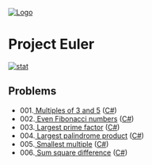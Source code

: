 
[![Logo](https://raw.githubusercontent.com/verloka/Project-Euler/master/march/logo.jpg)](https://github.com/verloka/Project-Euler)

# Project Euler
[![stat](https://projecteuler.net/profile/verloka.png?6)](https://projecteuler.net/)



## <a name="top"></a>Problems

 * 001.[ Multiples of 3 and 5](https://github.com/verloka/Project-Euler/tree/master/src/_001) ([C#](https://github.com/verloka/Project-Euler/blob/master/src/_001/Program.cs))
 * 002.[ Even Fibonacci numbers](https://github.com/verloka/Project-Euler/tree/master/src/_002) ([C#](https://github.com/verloka/Project-Euler/blob/master/src/_002/Program.cs))
 * 003.[ Largest prime factor](https://github.com/verloka/Project-Euler/tree/master/src/_003) ([C#](https://github.com/verloka/Project-Euler/blob/master/src/_003/Program.cs))
 * 004.[ Largest palindrome product](https://github.com/verloka/Project-Euler/tree/master/src/_004) ([C#](https://github.com/verloka/Project-Euler/blob/master/src/_004/Program.cs))
 * 005.[ Smallest multiple](https://github.com/verloka/Project-Euler/tree/master/src/_005) ([C#](https://github.com/verloka/Project-Euler/blob/master/src/_005/Program.cs))
 * 006.[ Sum square difference](https://github.com/verloka/Project-Euler/tree/master/src/_006) ([C#](https://github.com/verloka/Project-Euler/blob/master/src/_006/Program.cs))
